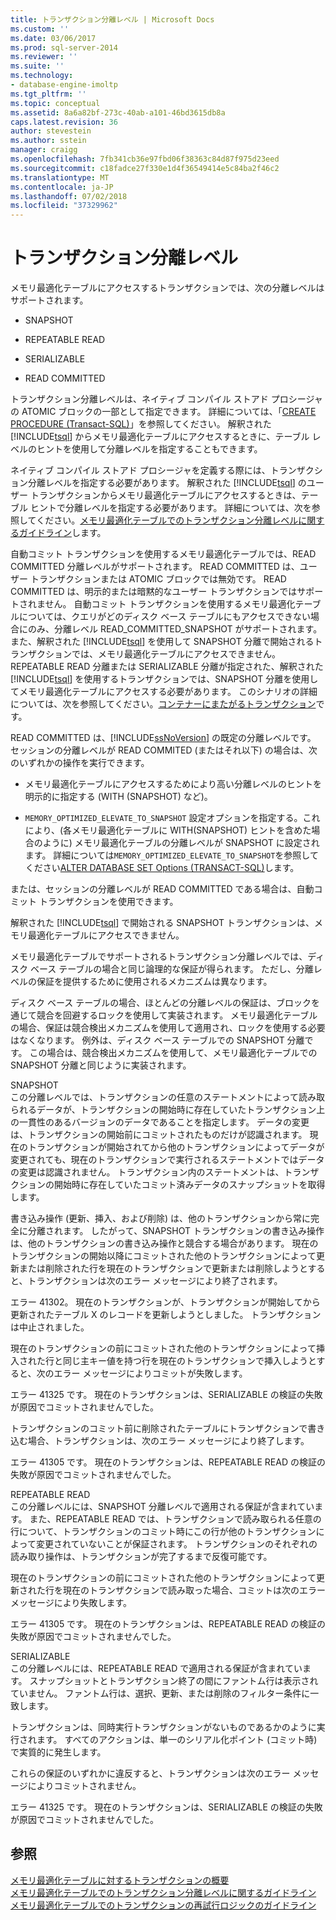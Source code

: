 ```yaml
---
title: トランザクション分離レベル | Microsoft Docs
ms.custom: ''
ms.date: 03/06/2017
ms.prod: sql-server-2014
ms.reviewer: ''
ms.suite: ''
ms.technology:
- database-engine-imoltp
ms.tgt_pltfrm: ''
ms.topic: conceptual
ms.assetid: 8a6a82bf-273c-40ab-a101-46bd3615db8a
caps.latest.revision: 36
author: stevestein
ms.author: sstein
manager: craigg
ms.openlocfilehash: 7fb341cb36e97fbd06f38363c84d87f975d23eed
ms.sourcegitcommit: c18fadce27f330e1d4f36549414e5c84ba2f46c2
ms.translationtype: MT
ms.contentlocale: ja-JP
ms.lasthandoff: 07/02/2018
ms.locfileid: "37329962"
---
```

# <a name="transaction-isolation-levels"></a>トランザクション分離レベル
  メモリ最適化テーブルにアクセスするトランザクションでは、次の分離レベルはサポートされます。  
  
-   SNAPSHOT  
  
-   REPEATABLE READ  
  
-   SERIALIZABLE  
  
-   READ COMMITTED  
  
 トランザクション分離レベルは、ネイティブ コンパイル ストアド プロシージャの ATOMIC ブロックの一部として指定できます。 詳細については、「[CREATE PROCEDURE &#40;Transact-SQL&#41;](/sql/t-sql/statements/create-procedure-transact-sql)」を参照してください。 解釈された [!INCLUDE[tsql](../includes/tsql-md.md)] からメモリ最適化テーブルにアクセスするときに、テーブル レベルのヒントを使用して分離レベルを指定することもできます。  
  
 ネイティブ コンパイル ストアド プロシージャを定義する際には、トランザクション分離レベルを指定する必要があります。 解釈された [!INCLUDE[tsql](../includes/tsql-md.md)] のユーザー トランザクションからメモリ最適化テーブルにアクセスするときは、テーブル ヒントで分離レベルを指定する必要があります。 詳細については、次を参照してください。[メモリ最適化テーブルでのトランザクション分離レベルに関するガイドライン](../relational-databases/in-memory-oltp/memory-optimized-tables.md)します。  
  
 自動コミット トランザクションを使用するメモリ最適化テーブルでは、READ COMMITTED 分離レベルがサポートされます。 READ COMMITTED は、ユーザー トランザクションまたは ATOMIC ブロックでは無効です。 READ COMMITTED は、明示的または暗黙的なユーザー トランザクションではサポートされません。 自動コミット トランザクションを使用するメモリ最適化テーブルについては、クエリがどのディスク ベース テーブルにもアクセスできない場合にのみ、分離レベル READ_COMMITTED_SNAPSHOT がサポートされます。 また、解釈された [!INCLUDE[tsql](../includes/tsql-md.md)] を使用して SNAPSHOT 分離で開始されるトランザクションでは、メモリ最適化テーブルにアクセスできません。 REPEATABLE READ 分離または SERIALIZABLE 分離が指定された、解釈された [!INCLUDE[tsql](../includes/tsql-md.md)] を使用するトランザクションでは、SNAPSHOT 分離を使用してメモリ最適化テーブルにアクセスする必要があります。 このシナリオの詳細については、次を参照してください。[コンテナーにまたがるトランザクション](cross-container-transactions.md)です。  
  
 READ COMMITTED は、[!INCLUDE[ssNoVersion](../includes/ssnoversion-md.md)] の既定の分離レベルです。 セッションの分離レベルが READ COMMITED (またはそれ以下) の場合は、次のいずれかの操作を実行できます。  
  
-   メモリ最適化テーブルにアクセスするためにより高い分離レベルのヒントを明示的に指定する (WITH (SNAPSHOT) など)。  
  
-   `MEMORY_OPTIMIZED_ELEVATE_TO_SNAPSHOT` 設定オプションを指定する。これにより、(各メモリ最適化テーブルに WITH(SNAPSHOT) ヒントを含めた場合のように) メモリ最適化テーブルの分離レベルが SNAPSHOT に設定されます。 詳細については`MEMORY_OPTIMIZED_ELEVATE_TO_SNAPSHOT`を参照してください[ALTER DATABASE SET Options &#40;TRANSACT-SQL&#41;](/sql/t-sql/statements/alter-database-transact-sql-set-options)します。  
  
 または、セッションの分離レベルが READ COMMITTED である場合は、自動コミット トランザクションを使用できます。  
  
 解釈された [!INCLUDE[tsql](../includes/tsql-md.md)] で開始される SNAPSHOT トランザクションは、メモリ最適化テーブルにアクセスできません。  
  
 メモリ最適化テーブルでサポートされるトランザクション分離レベルでは、ディスク ベース テーブルの場合と同じ論理的な保証が得られます。 ただし、分離レベルの保証を提供するために使用されるメカニズムは異なります。  
  
 ディスク ベース テーブルの場合、ほとんどの分離レベルの保証は、ブロックを通じて競合を回避するロックを使用して実装されます。 メモリ最適化テーブルの場合、保証は競合検出メカニズムを使用して適用され、ロックを使用する必要はなくなります。 例外は、ディスク ベース テーブルでの SNAPSHOT 分離です。 この場合は、競合検出メカニズムを使用して、メモリ最適化テーブルでの SNAPSHOT 分離と同じように実装されます。  
  
 SNAPSHOT  
 この分離レベルでは、トランザクションの任意のステートメントによって読み取られるデータが、トランザクションの開始時に存在していたトランザクション上の一貫性のあるバージョンのデータであることを指定します。 データの変更は、トランザクションの開始前にコミットされたものだけが認識されます。 現在のトランザクションが開始されてから他のトランザクションによってデータが変更されても、現在のトランザクションで実行されるステートメントではデータの変更は認識されません。 トランザクション内のステートメントは、トランザクションの開始時に存在していたコミット済みデータのスナップショットを取得します。  
  
 書き込み操作 (更新、挿入、および削除) は、他のトランザクションから常に完全に分離されます。 したがって、SNAPSHOT トランザクションの書き込み操作は、他のトランザクションの書き込み操作と競合する場合があります。 現在のトランザクションの開始以降にコミットされた他のトランザクションによって更新または削除された行を現在のトランザクションで更新または削除しようとすると、トランザクションは次のエラー メッセージにより終了されます。  
  
 エラー 41302。 現在のトランザクションが、トランザクションが開始してから更新されたテーブル X のレコードを更新しようとしました。 トランザクションは中止されました。  
  
 現在のトランザクションの前にコミットされた他のトランザクションによって挿入された行と同じ主キー値を持つ行を現在のトランザクションで挿入しようとすると、次のエラー メッセージによりコミットが失敗します。  
  
 エラー 41325 です。 現在のトランザクションは、SERIALIZABLE の検証の失敗が原因でコミットされませんでした。  
  
 トランザクションのコミット前に削除されたテーブルにトランザクションで書き込む場合、トランザクションは、次のエラー メッセージにより終了します。  
  
 エラー 41305 です。 現在のトランザクションは、REPEATABLE READ の検証の失敗が原因でコミットされませんでした。  
  
 REPEATABLE READ  
 この分離レベルには、SNAPSHOT 分離レベルで適用される保証が含まれています。 また、REPEATABLE READ では、トランザクションで読み取られる任意の行について、トランザクションのコミット時にこの行が他のトランザクションによって変更されていないことが保証されます。 トランザクションのそれぞれの読み取り操作は、トランザクションが完了するまで反復可能です。  
  
 現在のトランザクションの前にコミットされた他のトランザクションによって更新された行を現在のトランザクションで読み取った場合、コミットは次のエラー メッセージにより失敗します。  
  
 エラー 41305 です。 現在のトランザクションは、REPEATABLE READ の検証の失敗が原因でコミットされませんでした。  
  
 SERIALIZABLE  
 この分離レベルには、REPEATABLE READ で適用される保証が含まれています。 スナップショットとトランザクション終了の間にファントム行は表示されていません。 ファントム行は、選択、更新、または削除のフィルター条件に一致します。  
  
 トランザクションは、同時実行トランザクションがないものであるかのように実行されます。 すべてのアクションは、単一のシリアル化ポイント (コミット時) で実質的に発生します。  
  
 これらの保証のいずれかに違反すると、トランザクションは次のエラー メッセージによりコミットされません。  
  
 エラー 41325 です。 現在のトランザクションは、SERIALIZABLE の検証の失敗が原因でコミットされませんでした。  
  
## <a name="see-also"></a>参照  
 [メモリ最適化テーブルに対するトランザクションの概要](../../2014/database-engine/understanding-transactions-on-memory-optimized-tables.md)   
 [メモリ最適化テーブルでのトランザクション分離レベルに関するガイドライン](../relational-databases/in-memory-oltp/memory-optimized-tables.md)   
 [メモリ最適化テーブルでのトランザクションの再試行ロジックのガイドライン](../../2014/database-engine/guidelines-for-retry-logic-for-transactions-on-memory-optimized-tables.md)  
  
  
